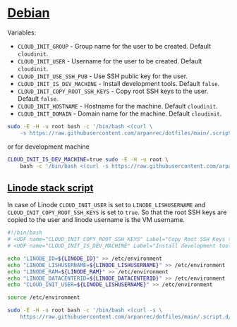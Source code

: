 # [Debian](/.script.d/debian-cloudinit.sh)

Variables:

* `CLOUD_INIT_GROUP` - Group name for the user to be created. Default `cloudinit`.
* `CLOUD_INIT_USER` - Username for the user to be created. Default `cloudinit`.
* `CLOUD_INIT_USE_SSH_PUB` - Use SSH public key for the user.
* `CLOUD_INIT_IS_DEV_MACHINE` - Install development tools. Default `false`.
* `CLOUD_INIT_COPY_ROOT_SSH_KEYS` - Copy root SSH keys to the user. Default `false`.
* `CLOUD_INIT_HOSTNAME` - Hostname for the machine. Default `cloudinit`.
* `CLOUD_INIT_DOMAIN` - Domain name for the machine. Default `cloudinit`.

```bash
sudo -E -H -u root bash -c '/bin/bash <(curl \
    -s https://raw.githubusercontent.com/arpanrec/dotfiles/main/.script.d/debian-cloudinit.sh)'
```

or for development machine

```bash
CLOUD_INIT_IS_DEV_MACHINE=true sudo -E -H -u root \
    bash -c '/bin/bash <(curl -s https://raw.githubusercontent.com/arpanrec/dotfiles/main/.script.d/debian-cloudinit.sh)'
```

## [Linode stack script](https://cloud.linode.com/stackscripts/1164660)

In case of Linode `CLOUD_INIT_USER` is set to `LINODE_LISHUSERNAME` and `CLOUD_INIT_COPY_ROOT_SSH_KEYS` is set to `true`. So that the root SSH keys are copied to the user and linode username is the VM username.

```bash
#!/bin/bash
# <UDF name="CLOUD_INIT_COPY_ROOT_SSH_KEYS" Label="Copy Root SSH Keys to current user" oneOf="true,false" default="true"/>
# <UDF name="CLOUD_INIT_IS_DEV_MACHINE" Label="Install development tool chain" oneOf="true,false" default="false"/>

echo "LINODE_ID=${LINODE_ID}" >> /etc/environment
echo "LINODE_LISHUSERNAME=${LINODE_LISHUSERNAME}" >> /etc/environment
echo "LINODE_RAM=${LINODE_RAM}" >> /etc/environment
echo "LINODE_DATACENTERID=${LINODE_DATACENTERID}" >> /etc/environment
echo "CLOUD_INIT_USER=${LINODE_LISHUSERNAME}" >> /etc/environment

source /etc/environment

sudo -E -H -u root bash -c '/bin/bash <(curl -s \
    https://raw.githubusercontent.com/arpanrec/dotfiles/main/.script.d/debian-cloudinit.sh)'

```
